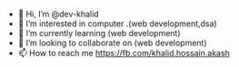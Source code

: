 - 👋 Hi, I’m @dev-khalid
- 👀 I’m interested in computer .(web development,dsa)
- 🌱 I’m currently learning (web development)
- 💞️ I’m looking to collaborate on (web development)
- 📫 How to reach me https://fb.com/khalid.hossain.akash

<!---
dev-khalid/dev-khalid is a ✨ special ✨ repository because its `README.md` (this file) appears on your GitHub profile.
You can click the Preview link to take a look at your changes.
--->
